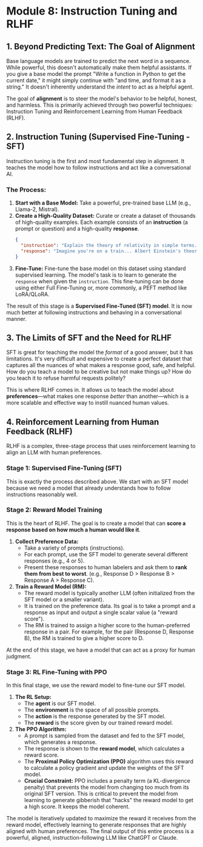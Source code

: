 # Module 8: Instruction Tuning and RLHF

## 1. Beyond Predicting Text: The Goal of Alignment

Base language models are trained to predict the next word in a sequence. While powerful, this doesn't automatically make them helpful assistants. If you give a base model the prompt "Write a function in Python to get the current date," it might simply continue with "and time, and format it as a string." It doesn't inherently understand the *intent* to act as a helpful agent.

The goal of **alignment** is to steer the model's behavior to be helpful, honest, and harmless. This is primarily achieved through two powerful techniques: Instruction Tuning and Reinforcement Learning from Human Feedback (RLHF).

## 2. Instruction Tuning (Supervised Fine-Tuning - SFT)

Instruction tuning is the first and most fundamental step in alignment. It teaches the model how to follow instructions and act like a conversational AI.

### The Process:

1.  **Start with a Base Model:** Take a powerful, pre-trained base LLM (e.g., Llama-2, Mistral).
2.  **Create a High-Quality Dataset:** Curate or create a dataset of thousands of high-quality examples. Each example consists of an **instruction** (a prompt or question) and a high-quality **response**.
    ```json
    {
      "instruction": "Explain the theory of relativity in simple terms.",
      "response": "Imagine you're on a train... Albert Einstein's theory of relativity has two parts..."
    }
    ```
3.  **Fine-Tune:** Fine-tune the base model on this dataset using standard supervised learning. The model's task is to learn to generate the `response` when given the `instruction`. This fine-tuning can be done using either Full Fine-Tuning or, more commonly, a PEFT method like LoRA/QLoRA.

The result of this stage is a **Supervised Fine-Tuned (SFT) model**. It is now much better at following instructions and behaving in a conversational manner.

## 3. The Limits of SFT and the Need for RLHF

SFT is great for teaching the model the *format* of a good answer, but it has limitations. It's very difficult and expensive to create a perfect dataset that captures all the nuances of what makes a response good, safe, and helpful. How do you teach a model to be creative but not make things up? How do you teach it to refuse harmful requests politely?

This is where RLHF comes in. It allows us to teach the model about **preferences**—what makes one response *better* than another—which is a more scalable and effective way to instill nuanced human values.

## 4. Reinforcement Learning from Human Feedback (RLHF)

RLHF is a complex, three-stage process that uses reinforcement learning to align an LLM with human preferences.

### Stage 1: Supervised Fine-Tuning (SFT)

This is exactly the process described above. We start with an SFT model because we need a model that already understands how to follow instructions reasonably well.

### Stage 2: Reward Model Training

This is the heart of RLHF. The goal is to create a model that can **score a response based on how much a human would like it**.

1.  **Collect Preference Data:**
    -   Take a variety of prompts (instructions).
    -   For each prompt, use the SFT model to generate several different responses (e.g., 4 or 5).
    -   Present these responses to human labelers and ask them to **rank them from best to worst**. (e.g., Response D > Response B > Response A > Response C).
2.  **Train a Reward Model (RM):**
    -   The reward model is typically another LLM (often initialized from the SFT model or a smaller variant).
    -   It is trained on the preference data. Its goal is to take a prompt and a response as input and output a single scalar value (a "reward score").
    -   The RM is trained to assign a higher score to the human-preferred response in a pair. For example, for the pair (Response D, Response B), the RM is trained to give a higher score to D.

At the end of this stage, we have a model that can act as a proxy for human judgment.

### Stage 3: RL Fine-Tuning with PPO

In this final stage, we use the reward model to fine-tune our SFT model.

1.  **The RL Setup:**
    -   The **agent** is our SFT model.
    -   The **environment** is the space of all possible prompts.
    -   The **action** is the response generated by the SFT model.
    -   The **reward** is the score given by our trained reward model.
2.  **The PPO Algorithm:**
    -   A prompt is sampled from the dataset and fed to the SFT model, which generates a response.
    -   The response is shown to the **reward model**, which calculates a reward score.
    -   The **Proximal Policy Optimization (PPO)** algorithm uses this reward to calculate a policy gradient and update the weights of the SFT model.
    -   **Crucial Constraint:** PPO includes a penalty term (a KL-divergence penalty) that prevents the model from changing too much from its original SFT version. This is critical to prevent the model from learning to generate gibberish that "hacks" the reward model to get a high score. It keeps the model coherent.

The model is iteratively updated to maximize the reward it receives from the reward model, effectively learning to generate responses that are highly aligned with human preferences. The final output of this entire process is a powerful, aligned, instruction-following LLM like ChatGPT or Claude.
